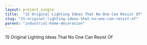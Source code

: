 ```yaml
---
layout: project_single
title:  "15 Original Lighting Ideas That No One Can Resist Of"
slug: "15-original-lighting-ideas-that-no-one-can-resist-of"
parent: "industrial-home-decoration"
---
```

15 Original Lighting Ideas That No One Can Resist Of